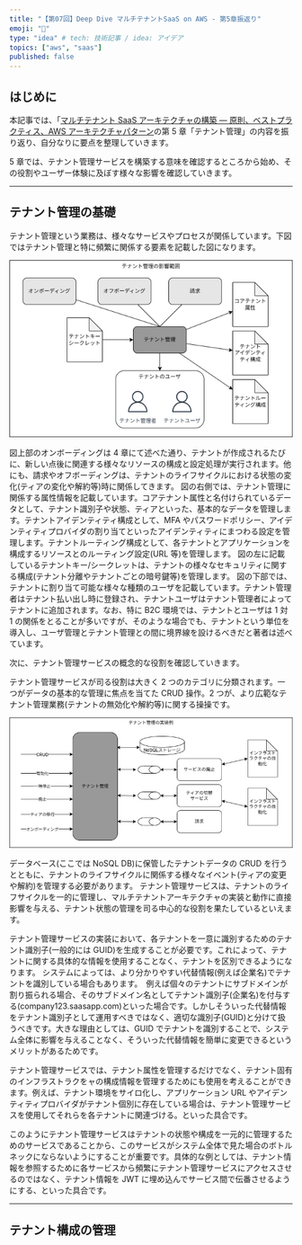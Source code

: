 ```yaml
---
title: "【第07回】Deep Dive マルチテナントSaaS on AWS - 第5章振返り"
emoji: "🤿"
type: "idea" # tech: 技術記事 / idea: アイデア
topics: ["aws", "saas"]
published: false
---
```


## はじめに

本記事では、「[マルチテナント SaaS アーキテクチャの構築 ― 原則、ベストプラクティス、AWS アーキテクチャパターン](https://www.oreilly.co.jp/books/9784814401017/)の第 5 章「テナント管理」の内容を振り返り、自分なりに要点を整理していきます。

5 章では、テナント管理サービスを構築する意味を確認するところから始め、その役割やユーザー体験に及ぼす様々な影響を確認していきます。

---

## テナント管理の基礎

テナント管理という業務は、様々なサービスやプロセスが関係しています。下図ではテナント管理と特に頻繁に関係する要素を記載した図になります。

![](/images/07/tenant-manage-concept.drawio.png)

図上部のオンボーディングは 4 章にて述べた通り、テナントが作成されるたびに、新しい点後に関連する様々なリソースの構成と設定処理が実行されます。他にも、請求やオフボーディングは、テナントのライフサイクルにおける状態の変化(ティアの変化や解約等)時に関係してきます。
図の右側では、テナント管理に関係する属性情報を記載しています。コアテナント属性と名付けられているデータとして、テナント識別子や状態、ティアといった、基本的なデータを管理します。テナントアイデンティティ構成として、MFA やパスワードポリシー、アイデンティティプロバイダの割り当てといったアイデンティティにまつわる設定を管理します。テナントルーティング構成として、各テナントとアプリケーションを構成するリソースとのルーティング設定(URL 等)を管理します。
図の左に記載しているテナントキー/シークレットは、テナントの様々なセキュリティに関する構成(テナント分離やテナントごとの暗号鍵等)を管理します。
図の下部では、テナントに割り当て可能な様々な種類のユーザを記載しています。テナント管理者はテナント払い出し時に登録され、テナントユーザはテナント管理者によってテナントに追加されます。なお、特に B2C 環境では、テナントとユーザは 1 対 1 の関係をとることが多いですが、そのような場合でも、テナントという単位を導入し、ユーザ管理とテナント管理との間に境界線を設けるべきだと著者は述べています。

次に、テナント管理サービスの概念的な役割を確認していきます。

テナント管理サービスが司る役割は大きく 2 つのカテゴリに分類されます。一つがデータの基本的な管理に焦点を当てた CRUD 操作。2 つが、より広範なテナント管理業務(テナントの無効化や解約等)に関する操操です。

![](/images/07/tenant-manage-two-ops.drawio.png)

データベース(ここでは NoSQL DB)に保管したテナントデータの CRUD を行うとともに、テナントのライフサイクルに関係する様々なイベント(ティアの変更や解約)を管理する必要があります。
テナント管理サービスは、テナントのライフサイクルを一的に管理し、マルチテナントアーキテクチャの実装と動作に直接影響を与える、テナント状態の管理を司る中心的な役割を果たしているといえます。

テナント管理サービスの実装において、各テナントを一意に識別するためのテナント識別子(一般的には GUID)を生成することが必要です。これによって、テナントに関する具体的な情報を使用することなく、テナントを区別できるようになります。
システムによっては、より分かりやすい代替情報(例えば企業名)でテナントを識別している場合もあります。　例えば個々のテナントにサブドメインが割り振られる場合、そのサブドメイン名としてテナント識別子(企業名)を付与する(company123.saasapp.com)といった場合です。しかしそういった代替情報をテナント識別子として運用すべきではなく、適切な識別子(GUID)と分けて扱うべきです。大きな理由としては、GUID でテナントを識別することで、システム全体に影響を与えることなく、そういった代替情報を簡単に変更できるというメリットがあるためです。

テナント管理サービスでは、テナント属性を管理するだけでなく、テナント固有のインフラストラクをャの構成情報を管理するためにも使用を考えることができます。例えば、テナント環境をサイロ化し、アプリケーション URL やアイデンティティプロバイダがテナント個別に存在している場合は、テナント管理サービスを使用してそれらを各テナントに関連づける。といった具合です。

このようにテナント管理サービスはテナントの状態や構成を一元的に管理するためのサービスであることから、このサービスがシステム全体で見た場合のボトルネックにならないようにすることが重要です。具体的な例としては、テナント情報を参照するために各サービスから頻繁にテナント管理サービスにアクセスさせるのではなく、テナント情報を JWT に埋め込んでサービス間で伝番させるようにする、といった具合です。

---

## テナント構成の管理
